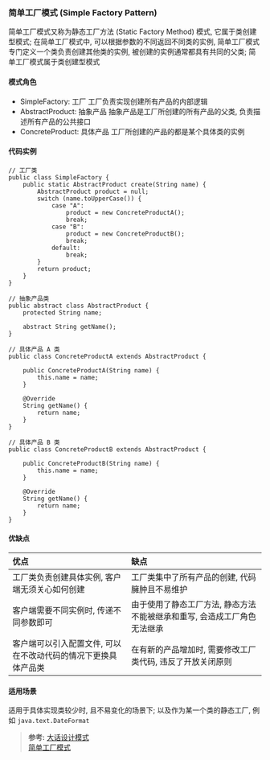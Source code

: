 ### 简单工厂模式 (Simple Factory Pattern)
简单工厂模式又称为静态工厂方法 (Static Factory Method) 模式, 它属于类创建型模式; 在简单工厂模式中, 可以根据参数的不同返回不同类的实例, 简单工厂模式专门定义一个类负责创建其他类的实例, 被创建的实例通常都具有共同的父类; 简单工厂模式属于类创建型模式

#### 模式角色
- SimpleFactory: 工厂
工厂负责实现创建所有产品的内部逻辑
- AbstractProduct: 抽象产品
抽象产品是工厂所创建的所有产品的父类, 负责描述所有产品的公共接口
- ConcreteProduct: 具体产品
工厂所创建的产品的都是某个具体类的实例

#### 代码实例
```
// 工厂类
public class SimpleFactory {
    public static AbstractProduct create(String name) {
        AbstractProduct product = null;
        switch (name.toUpperCase()) {
            case "A":
                product = new ConcreteProductA();
                break;
            case "B":
                product = new ConcreteProductB();
                break;
            default:
                break;
        }
        return product;
    }
}

// 抽象产品类
public abstract class AbstractProduct {
    protected String name;

    abstract String getName();
}

// 具体产品 A 类
public class ConcreteProductA extends AbstractProduct {

    public ConcreteProductA(String name) {
        this.name = name;
    }

    @Override
    String getName() {
        return name;
    }
}

// 具体产品 B 类
public class ConcreteProductB extends AbstractProduct {

    public ConcreteProductB(String name) {
        this.name = name;
    }

    @Override
    String getName() {
        return name;
    }
}
```

#### 优缺点

| 优点 | 缺点    |
| :--- | :--- |
| 工厂类负责创建具体实例, 客户端无须关心如何创建 | 工厂类集中了所有产品的创建, 代码臃肿且不易维护 |
| 客户端需要不同实例时, 传递不同参数即可 | 由于使用了静态工厂方法, 静态方法不能被继承和重写, 会造成工厂角色无法继承 |
| 客户端可以引入配置文件, 可以在不改动代码的情况下更换具体产品类 | 在有新的产品增加时, 需要修改工厂类代码, 违反了开放关闭原则 |

#### 适用场景
适用于具体实现类较少时, 且不易变化的场景下; 以及作为某一个类的静态工厂, 例如 `java.text.DateFormat`

>**参考:**
[大话设计模式](https://book.douban.com/subject/2334288/)  
[简单工厂模式](https://design-patterns.readthedocs.io/zh_CN/latest/creational_patterns/simple_factory.html)
